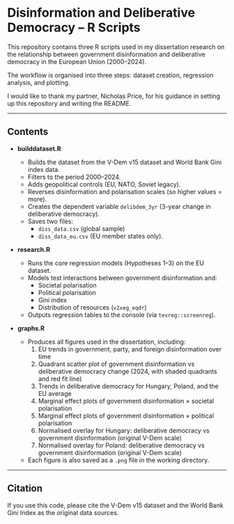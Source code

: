 # Disinformation and Deliberative Democracy – R Scripts

This repository contains three R scripts used in my dissertation research on the relationship between government disinformation and deliberative democracy in the European Union (2000–2024).  

The workflow is organised into three steps: dataset creation, regression analysis, and plotting.  

I would like to thank my partner, Nicholas Price, for his guidance in setting up this repository and writing the README.

---

## Contents

- **builddataset.R**  
  - Builds the dataset from the V-Dem v15 dataset and World Bank Gini index data.  
  - Filters to the period 2000–2024.  
  - Adds geopolitical controls (EU, NATO, Soviet legacy).  
  - Reverses disinformation and polarisation scales (so higher values = more).  
  - Creates the dependent variable `delibdem_3yr` (3-year change in deliberative democracy).  
  - Saves two files:  
    - `diss_data.csv` (global sample)  
    - `diss_data_eu.csv` (EU member states only).  

- **research.R**  
  - Runs the core regression models (Hypotheses 1–3) on the EU dataset.  
  - Models test interactions between government disinformation and:
    - Societal polarisation  
    - Political polarisation  
    - Gini index  
    - Distribution of resources (`v2xeg_eqdr`)  
  - Outputs regression tables to the console (via `texreg::screenreg`).  

- **graphs.R**  
  - Produces all figures used in the dissertation, including:  
    1. EU trends in government, party, and foreign disinformation over time  
    2. Quadrant scatter plot of government disinformation vs deliberative democracy change (2024, with shaded quadrants and red fit line)  
    3. Trends in deliberative democracy for Hungary, Poland, and the EU average  
    4. Marginal effect plots of government disinformation × societal polarisation  
    5. Marginal effect plots of government disinformation × political polarisation  
    6. Normalised overlay for Hungary: deliberative democracy vs government disinformation (original V-Dem scale)  
    7. Normalised overlay for Poland: deliberative democracy vs government disinformation (original V-Dem scale)  
  - Each figure is also saved as a `.png` file in the working directory.  

---

## Citation

If you use this code, please cite the V-Dem v15 dataset and the World Bank Gini Index as the original data sources.  
